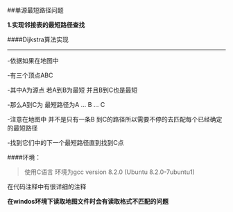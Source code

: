 

##单源最短路径问题


**1.实现邻接表的最短路径查找**

####Dijkstra算法实现

---

-依据如果在地图中

-有三个顶点ABC

-其中A为源点 若A到B为最短 并且B到C也是最短

-那么A到C为 最短路径为A ... B ... C

-注意在地图中 并不是只有一条B 到C的路径所以需要不停的去匹配每个已经确定的最短路径

-找到它们中的下一个最短路径直到找到C点

####环境：


>使用C语言 环境为gcc version 8.2.0 (Ubuntu 8.2.0-7ubuntu1) 


在代码注释中有很详细的注释

**在windos环境下读取地图文件时会有读取格式不匹配的问题**
